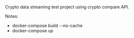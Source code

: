 Crypto data streaming test project using crypto compare API.

Notes:
- docker-compose build --no-cache
- docker-compose up

